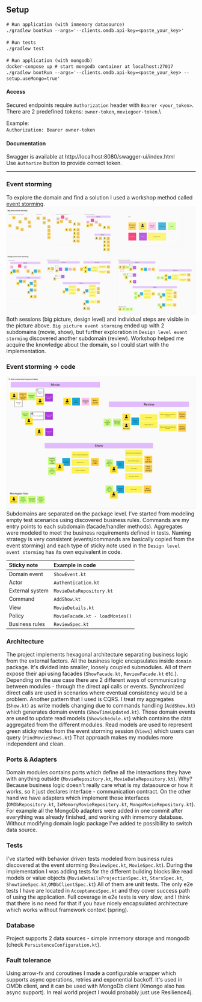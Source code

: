 ## Setup

```shell
# Run application (with inmemory datasource)
./gradlew bootRun --args='--clients.omdb.api-key=<paste_your_key>'

# Run tests
./gradlew test

# Run application (with mongodb)
docker-compose up # start mongodb container at localhost:27017
./gradlew bootRun --args='--clients.omdb.api-key=<paste_your_key> --setup.useMongo=true'
```

#### Access

Secured endpoints require `Authorization` header with `Bearer <your_token>`.\
There are 2 predefined tokens: `owner-token`, `moviegoer-token`.\

Example: \
`Authorization: Bearer owner-token`

#### Documentation

Swagger is available at http://localhost:8080/swagger-ui/index.html \
Use `Authorize` button to provide correct token.

---

### Event storming

To explore the domain and find a solution I used a workshop method
called [event storming](https://virtualddd.com/learning-ddd/ddd-crew-eventstorming-glossary-cheat-sheet).
![event-storming-1](event-storming-1.png)
Both sessions (big picture, design level) and individual steps are visible in the picture above.
`Big picture event storming` ended up with 2 subdomains (movie, show), but further exploration
in `Design level event storming` discovered another subdomain (review). Workshop helped me acquire the knowledge about
the domain, so I could start with the implementation.

### Event storming -> code

![event-storming-2](event-storming-2.png)
Subdomains are separated on the package level. I've started from modeling empty test scenarios using discovered business rules. Commands are my entry points to each subdomain (facade/handler methods). Aggregates were modeled to meet the business requirements defined in tests. Naming strategy is very consistent (events/commands are basically copied from the event storming) and each type of sticky note used in the `Design level event storming` has its own equivalent in code.

| Sticky note  | Example in code   |
|:-------------|:------------------|
| Domain event | `ShowEvent.kt`      |
| Actor        | `Authentication.kt` |
| External system        | `MovieDataRepository.kt` |
| Command        | `AddShow.kt` |
| View        | `MovieDetails.kt` |
| Policy        | `MovieFacade.kt - loadMovies()` |
| Business rules        | `ReviewSpec.kt` |


### Architecture
The project implements hexagonal architecture separating business logic from the external factors. 
All the business logic encapsulates inside `domain` package. It's divided into smaller, loosely coupled submodules. All of them expose their api using facades (`ShowFacade.kt`, `ReviewFacade.kt` etc.).
Depending on the use case there are 2 different ways of communicating between modules - through the direct api calls or events. Synchronized direct calls are used in scenarios where eventual consistency would be a problem.
Another pattern that I used is CQRS. I treat my aggregates (`Show.kt`) as write models changing due to commands handling (`AddShow.kt`) which generates domain events (`ShowTimeUpdated.kt`). Those domain events are used to update read models (`ShowSchedule.kt`) which contains the data aggregated from the different modules.
Read models are used to represent green sticky notes from the event storming session (`Views`) which users can query (`FindMovieShows.kt`)
That approach makes my modules more independent and clean.

### Ports & Adapters
Domain modules contains ports which define all the interactions they have with anything outside (`MovieRepository.kt`, `MovieDataRepository.kt`). 
Why? Because business logic doesn't really care what is my datasource or how it works, so it just declares interface - communication contract.
On the other hand we have adapters which implement those interfaces (`OMDbRepository.kt`, `InMemoryMovieRepository.kt`, `MongoMovieRepository.kt`).
For example all the MongoDb adapters were added in one commit after everything was already finished, and working with inmemory database. Without modifying domain logic package I've added te possibility to switch data source.

### Tests
I've started with behavior driven tests modeled from business rules discovered at the event storming (`ReviewSpec.kt`, `MovieSpec.kt`). 
During the implementation I was adding tests for the different building blocks like read models or value objects (`MovieDetailsProjectionSpec.kt`, `StarsSpec.kt`, `ShowtimeSpec.kt`,`OMDbClientSpec.kt`)
All of them are unit tests. The only e2e tests I have are located in `AcceptanceSpec.kt` and they cover success path of using the application.
Full coverage in e2e tests is very slow, and I think that there is no need for that if you have nicely encapsulated architecture which works without framework context (spring).

### Database
Project supports 2 data sources - simple inmemory storage and mongodb (check `PersistenceConfiguration.kt`).

### Fault tolerance
Using arrow-fx and coroutines I made a configurable wrapper which supports async operations, retries and exponential backoff.
It's used in OMDb client, and it can be used with MongoDb client (Kmongo also has async support). In real world project I would probably just use Resilience4j.